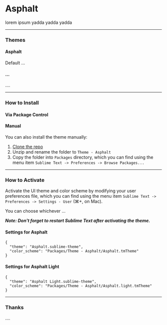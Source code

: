 # Asphalt

lorem ipsum yadda yadda yadda

***

### Themes

#### Asphalt

Default ...

#### ...

....

***

### How to Install

#### Via Package Control

#### Manual

You can also install the theme manually:

1. [Clone the repo](https://github.com/XXX/YYY/ZZZ)
2. Unzip and rename the folder to `Theme - Asphalt`
3. Copy the folder into `Packages` directory, which you can find using the menu item `Sublime Text -> Preferences -> Browse Packages...`

***

### How to Activate

Activate the UI theme and color scheme by modifying your user preferences file, which you can find using the menu item `Sublime Text -> Preferences -> Settings - User` (⌘+, on Mac).

You can choose whichever ...

***Note: Don't forget to restart Sublime Text after activating the theme.***

#### Settings for Asphalt

```
{
  "theme": "Asphalt.sublime-theme",
  "color_scheme": "Packages/Theme - Asphalt/Asphalt.tmTheme"
}
```

#### Settings for Asphalt Light

```
{
  "theme": "Asphalt Light.sublime-theme",
  "color_scheme": "Packages/Theme - Asphalt/Asphalt.light.tmTheme"
}
```

***

### Thanks

....